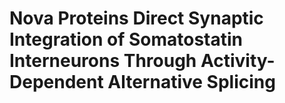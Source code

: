 # Nova Proteins Direct Synaptic Integration of Somatostatin Interneurons Through Activity-Dependent Alternative Splicing
